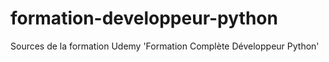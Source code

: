 # formation-developpeur-python
Sources de la formation Udemy 'Formation Complète Développeur Python'
